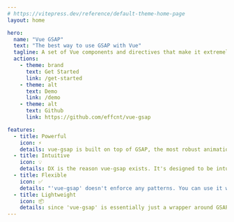 ```yaml
---
# https://vitepress.dev/reference/default-theme-home-page
layout: home

hero:
  name: "Vue GSAP"
  text: "The best way to use GSAP with Vue"
  tagline: A set of Vue components and directives that make it extremely easy and intuitive to use GSAP in your Vue projects.
  actions:
    - theme: brand
      text: Get Started
      link: /get-started
    - theme: alt
      text: Demo
      link: /demo
    - theme: alt
      text: Github
      link: https://github.com/effcnt/vue-gsap

features:
  - title: Powerful
    icon: ⚡️
    details: vue-gsap is built on top of GSAP, the most robust animation library on the planet. You can do anything with Vue GSAP that you can do with GSAP. No compromises!
  - title: Intuitive
    icon: 💡
    details: DX is the reason vue-gsap exists. It's designed to be intuitive and easy to use. You'll be animating in no time.
  - title: Flexible
    icon: ✅
    details: "'vue-gsap' doesn't enforce any patterns. You can use it with any Vue component library or even with no component library at all. It's up to you."
  - title: Lightweight
    icon: 📦
    details: since 'vue-gsap' is essentially just a wrapper around GSAP, it's very lightweight, has no dependencies, and is tree-shakable.
---
```

